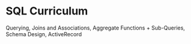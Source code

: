 # SQL Curriculum 

Querying, Joins and Associations, Aggregate Functions + Sub-Queries, Schema Design, ActiveRecord

